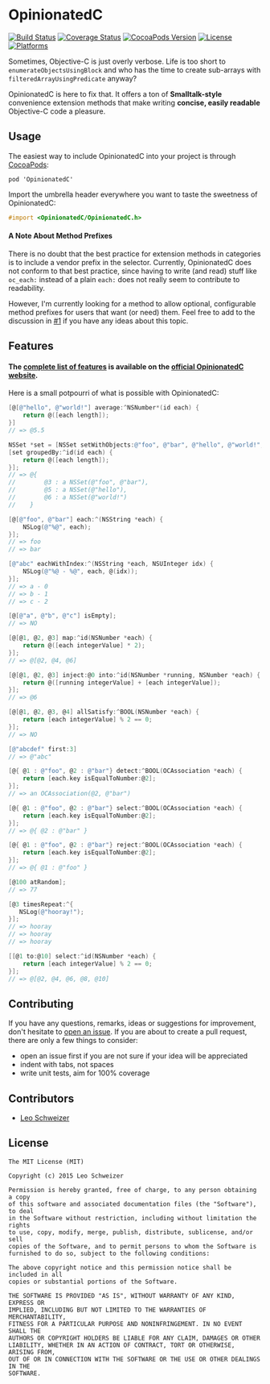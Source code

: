 # OpinionatedC
[![Build Status](https://travis-ci.org/leoschweizer/OpinionatedC.svg?branch=master)](https://travis-ci.org/leoschweizer/OpinionatedC)
[![Coverage Status](https://coveralls.io/repos/leoschweizer/OpinionatedC/badge.svg?branch=master&service=github)](https://coveralls.io/github/leoschweizer/OpinionatedC?branch=master)
[![CocoaPods Version](https://img.shields.io/cocoapods/v/OpinionatedC.svg)](https://cocoapods.org/pods/OpinionatedC)
[![License](https://img.shields.io/cocoapods/l/OpinionatedC.svg)](https://cocoapods.org/pods/OpinionatedC)
[![Platforms](https://img.shields.io/cocoapods/p/OpinionatedC.svg)](https://cocoapods.org/pods/OpinionatedC)

Sometimes, Objective-C is just overly verbose. Life is too short to `enumerateObjectsUsingBlock` and who has the time to create sub-arrays with `filteredArrayUsingPredicate` anyway?

OpinionatedC is here to fix that. It offers a ton of **Smalltalk-style** convenience extension methods that make writing **concise, easily readable** Objective-C code a pleasure.

## Usage
The easiest way to include OpinionatedC into your project is through [CocoaPods](http://cocoapods.org/):
```
pod 'OpinionatedC'
```
Import the umbrella header everywhere you want to taste the sweetness of OpinionatedC:
```objectivec
#import <OpinionatedC/OpinionatedC.h>
```
#### A Note About Method Prefixes
There is no doubt that the best practice for extension methods in categories is to include a vendor prefix 
in the selector. Currently, OpinionatedC does not conform to that best practice, since having to write (and read)
stuff like `oc_each:` instead of a plain `each:` does not really seem to contribute to readability.

However, I'm currently looking for a method to allow optional, configurable method prefixes for users that
want (or need) them. Feel free to add to the discussion in [#1](https://github.com/leoschweizer/OpinionatedC/issues/1) if you have any ideas about this topic.

## Features
#### The **[complete list of features](http://opinionatedc.xyz)** is available on the [official OpinionatedC website](http://opinionatedc.xyz). 

Here is a small potpourri of what is possible with OpinionatedC:

```objectivec
[@[@"hello", @"world!"] average:^NSNumber*(id each) { 
    return @([each length]);
}]
// => @5.5

NSSet *set = [NSSet setWithObjects:@"foo", @"bar", @"hello", @"world!", nil];
[set groupedBy:^id(id each) {
    return @([each length]);
}];
// => @{
//        @3 : a NSSet(@"foo", @"bar"),
//        @5 : a NSSet(@"hello"),
//        @6 : a NSSet(@"world!")
//    }

[@[@"foo", @"bar"] each:^(NSString *each) {
    NSLog(@"%@", each);
}];
// => foo
// => bar

[@"abc" eachWithIndex:^(NSString *each, NSUInteger idx) {
    NSLog(@"%@ - %@", each, @(idx));
}];
// => a - 0
// => b - 1
// => c - 2

[@[@"a", @"b", @"c"] isEmpty];
// => NO

[@[@1, @2, @3] map:^id(NSNumber *each) {
    return @([each integerValue] * 2);
}];
// => @[@2, @4, @6]

[@[@1, @2, @3] inject:@0 into:^id(NSNumber *running, NSNumber *each) {
    return @([running integerValue] + [each integerValue]);
}];
// => @6

[@[@1, @2, @3, @4] allSatisfy:^BOOL(NSNumber *each) {
    return [each integerValue] % 2 == 0;
}];
// => NO

[@"abcdef" first:3]
// => @"abc"

[@{ @1 : @"foo", @2 : @"bar"} detect:^BOOL(OCAssociation *each) {
    return [each.key isEqualToNumber:@2];
}];
// => an OCAssociation(@2, @"bar")

[@{ @1 : @"foo", @2 : @"bar"} select:^BOOL(OCAssociation *each) {
    return [each.key isEqualToNumber:@2];
}];
// => @{ @2 : @"bar" }

[@{ @1 : @"foo", @2 : @"bar"} reject:^BOOL(OCAssociation *each) {
    return [each.key isEqualToNumber:@2];
}];
// => @{ @1 : @"foo" }

[@100 atRandom];
// => 77

[@3 timesRepeat:^{ 
   NSLog(@"hooray!"); 
}];
// => hooray
// => hooray
// => hooray

[[@1 to:@10] select:^id(NSNumber *each) {
    return [each integerValue] % 2 == 0;
}];
// => @[@2, @4, @6, @8, @10]
```

## Contributing
If you have any questions, remarks, ideas or suggestions for improvement, don't hesitate to [open an issue](https://github.com/leoschweizer/OpinionatedC/issues). If you are about to create a pull request, there are only a few things to consider:
* open an issue first if you are not sure if your idea will be appreciated
* indent with tabs, not spaces
* write unit tests, aim for 100% coverage

## Contributors
* [Leo Schweizer](https://github.com/leoschweizer)

## License
```
The MIT License (MIT)

Copyright (c) 2015 Leo Schweizer

Permission is hereby granted, free of charge, to any person obtaining a copy
of this software and associated documentation files (the "Software"), to deal
in the Software without restriction, including without limitation the rights
to use, copy, modify, merge, publish, distribute, sublicense, and/or sell
copies of the Software, and to permit persons to whom the Software is
furnished to do so, subject to the following conditions:

The above copyright notice and this permission notice shall be included in all
copies or substantial portions of the Software.

THE SOFTWARE IS PROVIDED "AS IS", WITHOUT WARRANTY OF ANY KIND, EXPRESS OR
IMPLIED, INCLUDING BUT NOT LIMITED TO THE WARRANTIES OF MERCHANTABILITY,
FITNESS FOR A PARTICULAR PURPOSE AND NONINFRINGEMENT. IN NO EVENT SHALL THE
AUTHORS OR COPYRIGHT HOLDERS BE LIABLE FOR ANY CLAIM, DAMAGES OR OTHER
LIABILITY, WHETHER IN AN ACTION OF CONTRACT, TORT OR OTHERWISE, ARISING FROM,
OUT OF OR IN CONNECTION WITH THE SOFTWARE OR THE USE OR OTHER DEALINGS IN THE
SOFTWARE.
```

